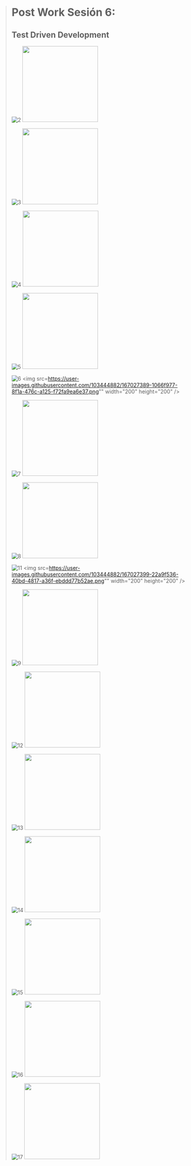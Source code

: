 > # Post Work Sesión 6:
> ## Test Driven Development
>
>![2](https://user-images.githubusercontent.com/103444882/167027374-ef41c491-d7af-4515-86cf-a5c7f8ee2b82.png)
><img src="https://user-images.githubusercontent.com/103444882/167027374-ef41c491-d7af-4515-86cf-a5c7f8ee2b82.png" width="200" height="200" />
>
>![3](https://user-images.githubusercontent.com/103444882/167027377-54d0a6e2-330e-42a1-b6da-0ac8a0da6a31.png)
><img src="https://user-images.githubusercontent.com/103444882/167027377-54d0a6e2-330e-42a1-b6da-0ac8a0da6a31.png" width="200" height="200" />
>
>![4](https://user-images.githubusercontent.com/103444882/167027378-68ff2c59-d3fe-4dda-8543-e2992592c24d.png)
><img src="https://user-images.githubusercontent.com/103444882/167027378-68ff2c59-d3fe-4dda-8543-e2992592c24d.png" width="200" height="200" />
>>
>![5](https://user-images.githubusercontent.com/103444882/167027379-53e2319b-99dd-4d00-9df0-65485715149b.png)
><img src="https://user-images.githubusercontent.com/103444882/167027379-53e2319b-99dd-4d00-9df0-65485715149b.png" width="200" height="200" />
>
>![6](https://user-images.githubusercontent.com/103444882/167027389-1066f977-8f1a-476c-a125-f72fa9ea6e37.png)
><img src=https://user-images.githubusercontent.com/103444882/167027389-1066f977-8f1a-476c-a125-f72fa9ea6e37.png"" width="200" height="200" />
>
>![7](https://user-images.githubusercontent.com/103444882/167027390-bb72b05e-14eb-473e-959a-e133b3ce829d.png)
><img src="https://user-images.githubusercontent.com/103444882/167027390-bb72b05e-14eb-473e-959a-e133b3ce829d.png" width="200" height="200" />
>
>![8](https://user-images.githubusercontent.com/103444882/167027392-fcea7139-2271-417b-a5f3-70627f2e1a84.png)
><img src="https://user-images.githubusercontent.com/103444882/167027392-fcea7139-2271-417b-a5f3-70627f2e1a84.png" width="200" height="200" />
>
>![11](https://user-images.githubusercontent.com/103444882/167027399-22a9f536-40bd-4817-a36f-ebddd77b52ae.png)
><img src=https://user-images.githubusercontent.com/103444882/167027399-22a9f536-40bd-4817-a36f-ebddd77b52ae.png"" width="200" height="200" />
>
>![9](https://user-images.githubusercontent.com/103444882/167027394-311d6278-62e9-455d-9787-3b5ac11b13b9.png)
><img src="https://user-images.githubusercontent.com/103444882/167027394-311d6278-62e9-455d-9787-3b5ac11b13b9.png" width="200" height="200" />
>
>![12](https://user-images.githubusercontent.com/103444882/167027405-3a6744b3-9726-4a5d-b096-49158fa83060.png)
><img src="https://user-images.githubusercontent.com/103444882/167027405-3a6744b3-9726-4a5d-b096-49158fa83060.png" width="200" height="200" />
>
>![13](https://user-images.githubusercontent.com/103444882/167027408-8f0fed0a-c08d-43d8-b565-5dac794eb287.png)
><img src="https://user-images.githubusercontent.com/103444882/167027408-8f0fed0a-c08d-43d8-b565-5dac794eb287.png" width="200" height="200" />
>
>![14](https://user-images.githubusercontent.com/103444882/167027414-8bfa5e16-862d-494a-8eb1-48897b115ae5.png)
><img src="https://user-images.githubusercontent.com/103444882/167027414-8bfa5e16-862d-494a-8eb1-48897b115ae5.png" width="200" height="200" />
>
>![15](https://user-images.githubusercontent.com/103444882/167027416-10643b39-b53f-4c07-884b-e470aa6d2aac.png)
><img src="https://user-images.githubusercontent.com/103444882/167027416-10643b39-b53f-4c07-884b-e470aa6d2aac.png" width="200" height="200" />
>
>![16](https://user-images.githubusercontent.com/103444882/167027420-756b290f-3244-4636-bc1f-d21624932fca.png)
><img src="https://user-images.githubusercontent.com/103444882/167027420-756b290f-3244-4636-bc1f-d21624932fca.png" width="200" height="200" />
>
>![17](https://user-images.githubusercontent.com/103444882/167027703-bf8d80de-da3c-4d5b-9663-e33acc283ef9.png)
><img src="https://user-images.githubusercontent.com/103444882/167027703-bf8d80de-da3c-4d5b-9663-e33acc283ef9.png" width="200" height="200" />
>
